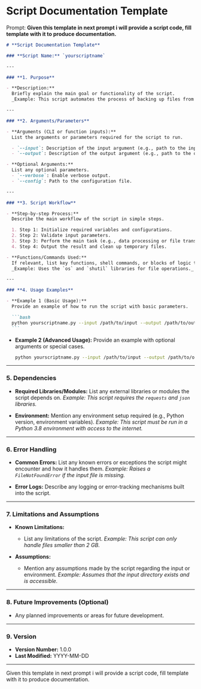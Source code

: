 # Script Documentation Template

Prompt: **Given this template in next prompt i will provide a script code, fill template with it to produce documentation.**

````markdown
# **Script Documentation Template**

### **Script Name:** `yourscriptname`

---

### **1. Purpose**

- **Description:**
  Briefly explain the main goal or functionality of the script.
  _Example: This script automates the process of backing up files from a local directory to a cloud storage service._

---

### **2. Arguments/Parameters**

- **Arguments (CLI or function inputs):**
  List the arguments or parameters required for the script to run.

  - `--input`: Description of the input argument (e.g., path to the input file).
  - `--output`: Description of the output argument (e.g., path to the output directory).

- **Optional Arguments:**
  List any optional parameters.
  - `--verbose`: Enable verbose output.
  - `--config`: Path to the configuration file.

---

### **3. Script Workflow**

- **Step-by-step Process:**
  Describe the main workflow of the script in simple steps.

  1. Step 1: Initialize required variables and configurations.
  2. Step 2: Validate input parameters.
  3. Step 3: Perform the main task (e.g., data processing or file transfer).
  4. Step 4: Output the result and clean up temporary files.

- **Functions/Commands Used:**
  If relevant, list key functions, shell commands, or blocks of logic that the script uses.
  _Example: Uses the `os` and `shutil` libraries for file operations._

---

### **4. Usage Examples**

- **Example 1 (Basic Usage):**
  Provide an example of how to run the script with basic parameters.

  ```bash
  python yourscriptname.py --input /path/to/input --output /path/to/output
  ```
````

- **Example 2 (Advanced Usage):**
  Provide an example with optional arguments or special cases.

  ```bash
  python yourscriptname.py --input /path/to/input --output /path/to/output --config /path/to/config.json --verbose
  ```

---

### **5. Dependencies**

- **Required Libraries/Modules:**
  List any external libraries or modules the script depends on.
  _Example: This script requires the `requests` and `json` libraries._

- **Environment:**
  Mention any environment setup required (e.g., Python version, environment variables).
  _Example: This script must be run in a Python 3.8 environment with access to the internet._

---

### **6. Error Handling**

- **Common Errors:**
  List any known errors or exceptions the script might encounter and how it handles them.
  _Example: Raises a `FileNotFoundError` if the input file is missing._

- **Error Logs:**
  Describe any logging or error-tracking mechanisms built into the script.

---

### **7. Limitations and Assumptions**

- **Known Limitations:**

  - List any limitations of the script.
    _Example: This script can only handle files smaller than 2 GB._

- **Assumptions:**
  - Mention any assumptions made by the script regarding the input or environment.
    _Example: Assumes that the input directory exists and is accessible._

---

### **8. Future Improvements (Optional)**

- Any planned improvements or areas for future development.

---

### **9. Version**

- **Version Number:** 1.0.0
- **Last Modified:** YYYY-MM-DD

---

Given this template in next prompt i will provide a script code, fill template with it to produce documentation.

```

```
